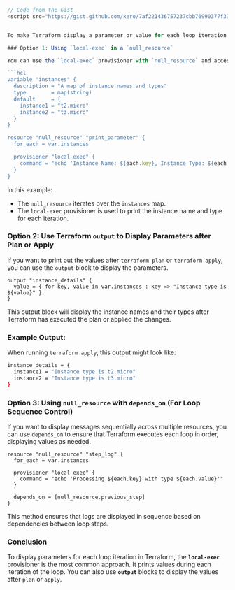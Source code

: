 ```javascript
// Code from the Gist
<script src="https://gist.github.com/xero/7af221436757237cbb76990377f330ef.js"></script>


To make Terraform display a parameter or value for each loop iteration during a `for_each` loop, you can use the **`local-exec` provisioner** inside a `null_resource` or print values using **`output`** blocks. These techniques can help you display a parameter or message for each resource in a loop.

### Option 1: Using `local-exec` in a `null_resource`

You can use the `local-exec` provisioner with `null_resource` and access the values of parameters inside the loop. Here's an example that prints a parameter for each iteration of the loop:

```hcl
variable "instances" {
  description = "A map of instance names and types"
  type        = map(string)
  default     = {
    instance1 = "t2.micro"
    instance2 = "t3.micro"
  }
}

resource "null_resource" "print_parameter" {
  for_each = var.instances

  provisioner "local-exec" {
    command = "echo 'Instance Name: ${each.key}, Instance Type: ${each.value}'"
  }
}
```

In this example:

*   The `null_resource` iterates over the `instances` map.
*   The `local-exec` provisioner is used to print the instance name and type for each iteration.

### Option 2: Use Terraform `output` to Display Parameters after Plan or Apply

If you want to print out the values after `terraform plan` or `terraform apply`, you can use the `output` block to display the parameters.

```hcl
output "instance_details" {
  value = { for key, value in var.instances : key => "Instance type is ${value}" }
}
```

This output block will display the instance names and their types after Terraform has executed the plan or applied the changes.

### Example Output:

When running `terraform apply`, this output might look like:

```bash
instance_details = {
  instance1 = "Instance type is t2.micro"
  instance2 = "Instance type is t3.micro"
}
```

### Option 3: Using `null_resource` with `depends_on` (For Loop Sequence Control)

If you want to display messages sequentially across multiple resources, you can use `depends_on` to ensure that Terraform executes each loop in order, displaying values as needed.

```hcl
resource "null_resource" "step_log" {
  for_each = var.instances

  provisioner "local-exec" {
    command = "echo 'Processing ${each.key} with type ${each.value}'"
  }

  depends_on = [null_resource.previous_step]
}
```

This method ensures that logs are displayed in sequence based on dependencies between loop steps.

### Conclusion

To display parameters for each loop iteration in Terraform, the **`local-exec`** provisioner is the most common approach. It prints values during each iteration of the loop. You can also use **`output`** blocks to display the values after `plan` or `apply`.
